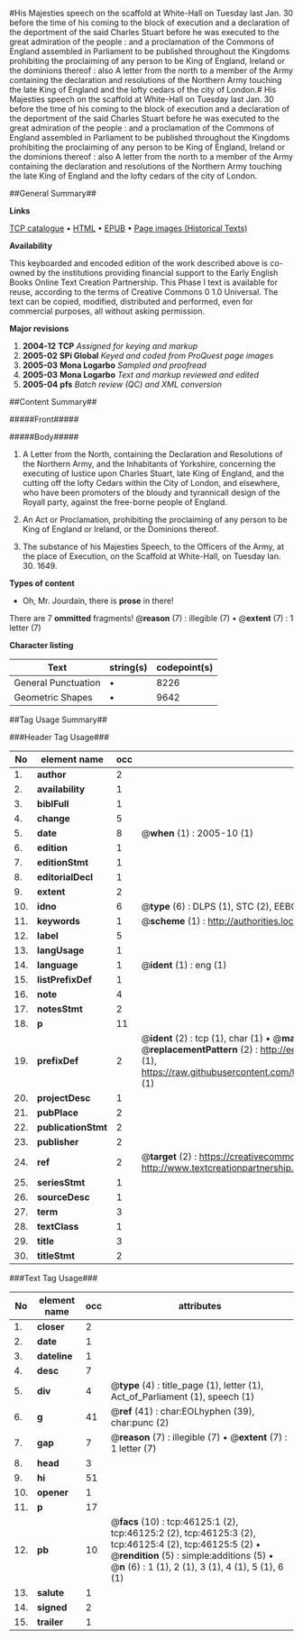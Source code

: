 #His Majesties speech on the scaffold at White-Hall on Tuesday last Jan. 30 before the time of his coming to the block of execution and a declaration of the deportment of the said Charles Stuart before he was executed to the great admiration of the people : and a proclamation of the Commons of England assembled in Parliament to be published throughout the Kingdoms prohibiting the proclaiming of any person to be King of England, Ireland or the dominions thereof : also A letter from the north to a member of the Army containing the declaration and resolutions of the Northern Army touching the late King of England and the lofty cedars of the city of London.#
His Majesties speech on the scaffold at White-Hall on Tuesday last Jan. 30 before the time of his coming to the block of execution and a declaration of the deportment of the said Charles Stuart before he was executed to the great admiration of the people : and a proclamation of the Commons of England assembled in Parliament to be published throughout the Kingdoms prohibiting the proclaiming of any person to be King of England, Ireland or the dominions thereof : also A letter from the north to a member of the Army containing the declaration and resolutions of the Northern Army touching the late King of England and the lofty cedars of the city of London.

##General Summary##

**Links**

[TCP catalogue](http://www.ota.ox.ac.uk/tcp/)  • 
[HTML](http://tei.it.ox.ac.uk/tcp/Texts-HTML/free/A32/A32120.html)  • 
[EPUB](http://tei.it.ox.ac.uk/tcp/Texts-EPUB/free/A32/A32120.epub) • 
[Page images (Historical Texts)](https://data.historicaltexts.jisc.ac.uk/view?pubId=eebo-10856298e&pageId=eebo-10856298e-46125-1)

**Availability**

This keyboarded and encoded edition of the
	       work described above is co-owned by the institutions
	       providing financial support to the Early English Books
	       Online Text Creation Partnership. This Phase I text is
	       available for reuse, according to the terms of Creative
	       Commons 0 1.0 Universal. The text can be copied,
	       modified, distributed and performed, even for
	       commercial purposes, all without asking permission.

**Major revisions**

1. __2004-12__ __TCP__ *Assigned for keying and markup*
1. __2005-02__ __SPi Global__ *Keyed and coded from ProQuest page images*
1. __2005-03__ __Mona Logarbo__ *Sampled and proofread*
1. __2005-03__ __Mona Logarbo__ *Text and markup reviewed and edited*
1. __2005-04__ __pfs__ *Batch review (QC) and XML conversion*

##Content Summary##

#####Front#####

#####Body#####

1. A Letter from the North, containing the Declaration and Resolutions of the Northern Army, and the Inhabitants of Yorkshire, concerning the executing of Iustice upon Charles Stuart, late King of England, and the cutting off the lofty Cedars within the City of London, and elsewhere, who have been promoters of the bloudy and tyrannicall design of the Royall party, against the free-borne people of England.

1. An Act or Proclamation, prohibiting the proclaiming of any person to be King of England or Ireland, or the Dominions thereof.

1. The substance of his Majesties Speech, to the Officers of the Army, at the place of Execution, on the Scaffold at White-Hall, on Tuesday Ian. 30. 1649.

**Types of content**

  * Oh, Mr. Jourdain, there is **prose** in there!

There are 7 **ommitted** fragments! 
 @__reason__ (7) : illegible (7)  •  @__extent__ (7) : 1 letter (7)

**Character listing**


|Text|string(s)|codepoint(s)|
|---|---|---|
|General Punctuation|•|8226|
|Geometric Shapes|▪|9642|

##Tag Usage Summary##

###Header Tag Usage###

|No|element name|occ|attributes|
|---|---|---|---|
|1.|__author__|2||
|2.|__availability__|1||
|3.|__biblFull__|1||
|4.|__change__|5||
|5.|__date__|8| @__when__ (1) : 2005-10 (1)|
|6.|__edition__|1||
|7.|__editionStmt__|1||
|8.|__editorialDecl__|1||
|9.|__extent__|2||
|10.|__idno__|6| @__type__ (6) : DLPS (1), STC (2), EEBO-CITATION (1), OCLC (1), VID (1)|
|11.|__keywords__|1| @__scheme__ (1) : http://authorities.loc.gov/ (1)|
|12.|__label__|5||
|13.|__langUsage__|1||
|14.|__language__|1| @__ident__ (1) : eng (1)|
|15.|__listPrefixDef__|1||
|16.|__note__|4||
|17.|__notesStmt__|2||
|18.|__p__|11||
|19.|__prefixDef__|2| @__ident__ (2) : tcp (1), char (1)  •  @__matchPattern__ (2) : ([0-9\-]+):([0-9IVX]+) (1), (.+) (1)  •  @__replacementPattern__ (2) : http://eebo.chadwyck.com/downloadtiff?vid=$1&page=$2 (1), https://raw.githubusercontent.com/textcreationpartnership/Texts/master/tcpchars.xml#$1 (1)|
|20.|__projectDesc__|1||
|21.|__pubPlace__|2||
|22.|__publicationStmt__|2||
|23.|__publisher__|2||
|24.|__ref__|2| @__target__ (2) : https://creativecommons.org/publicdomain/zero/1.0/ (1), http://www.textcreationpartnership.org/docs/. (1)|
|25.|__seriesStmt__|1||
|26.|__sourceDesc__|1||
|27.|__term__|3||
|28.|__textClass__|1||
|29.|__title__|3||
|30.|__titleStmt__|2||


###Text Tag Usage###

|No|element name|occ|attributes|
|---|---|---|---|
|1.|__closer__|2||
|2.|__date__|1||
|3.|__dateline__|1||
|4.|__desc__|7||
|5.|__div__|4| @__type__ (4) : title_page (1), letter (1), Act_of_Parliament (1), speech (1)|
|6.|__g__|41| @__ref__ (41) : char:EOLhyphen (39), char:punc (2)|
|7.|__gap__|7| @__reason__ (7) : illegible (7)  •  @__extent__ (7) : 1 letter (7)|
|8.|__head__|3||
|9.|__hi__|51||
|10.|__opener__|1||
|11.|__p__|17||
|12.|__pb__|10| @__facs__ (10) : tcp:46125:1 (2), tcp:46125:2 (2), tcp:46125:3 (2), tcp:46125:4 (2), tcp:46125:5 (2)  •  @__rendition__ (5) : simple:additions (5)  •  @__n__ (6) : 1 (1), 2 (1), 3 (1), 4 (1), 5 (1), 6 (1)|
|13.|__salute__|1||
|14.|__signed__|2||
|15.|__trailer__|1||
